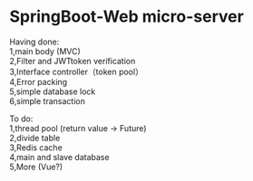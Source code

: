 # SpringBoot-Web micro-server

Having done:  
1,main body (MVC)  
2,Filter and JWTtoken verification  
3,Interface controller（token pool）  
4,Error packing  
5,simple database lock  
6,simple transaction  

To do:  
1,thread pool (return value -> Future)  
2,divide table  
3,Redis cache  
4,main and slave database  
5,More (Vue?)  
